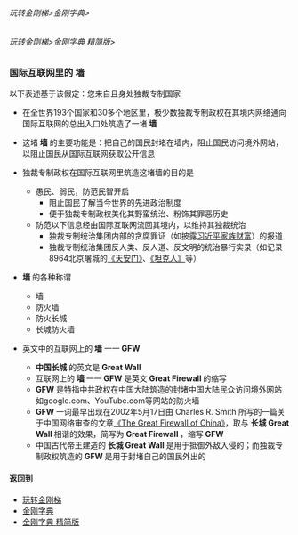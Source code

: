 ###### 玩转金刚梯>金刚字典>
###### 玩转金刚梯>金刚字典 精简版>
### 国际互联网里的 墙
以下表述基于该假定：您来自且身处独裁专制国家
  - 在全世界193个国家和30多个地区里，极少数独裁专制政权在其境内网络通向国际互联网的总出入口处筑造了一堵<Strong> 墙 </Strong>
  - 这堵<Strong> 墙 </Strong>的主要功能是：把自己的国民封堵在墙内，阻止国民访问境外网站，以阻止国民从国际互联网获取公开信息
  - 独裁专制政权在国际互联网里筑造这堵墙的目的是
    - 愚民、弱民，防范民智开启
      - 阻止国民了解当今世界的先进政治制度
      - 便于独裁专制政权美化其野蛮统治、粉饰其罪恶历史
    - 防范以下信息经由国际互联网流回其境内，以维持其独裁统治
      - 独裁专制统治集团内部的贪腐罪证（如披露[习近平家族财富](https://youtu.be/s__XuLalzy4)）的报道
      - 独裁专制统治集团反人类、反人道、反文明的统治暴行实录（如记录8964北京屠城的[《天安门》](https://youtu.be/uyauJ34d2K0)、[《坦克人》](https://youtu.be/fHMZmthg-Vk)等）
- <Strong>墙 </Strong>的各种称谓
  - 墙
  - 防火墙
  - 防火长城
  - 长城防火墙

- 英文中的互联网上的<Strong> 墙 </Strong>一一<Strong> GFW </Strong>
  - <Strong> 中国长城 </Strong>的英文是<Strong> Great Wall </Strong>
  - 互联网上的<Strong> 墙 </Strong>一一<Strong> GFW </Strong>是英文<Strong> Great Firewall </Strong>的缩写
  - <Strong> GFW </Strong>是特指中共政权在中国大陆筑造的封堵中国大陆民众访问境外网站如google.com、YouTube.com等网站的防火墙
  - <Strong> GFW </Strong>一词最早出现在2002年5月17日由 Charles R. Smith 所写的一篇关于中国网络审查的文章[《The Great Firewall of China》](https://zh.m.wikipedia.org/wiki/%E9%98%B2%E7%81%AB%E9%95%BF%E5%9F%8E)，取与 <Strong> 长城 Great Wall </Strong>相谐的效果，简写为<Strong> Great Firewall </Strong>，缩写<Strong> GFW </Strong>
  - 中国古代帝王建造的<Strong> 长城 Great Wall </Strong>是用于抵御外敌入侵的；而独裁专制政权筑造的<Strong> GFW </Strong>是用于封堵自己的国民外出的

#### 返回到
- [玩转金刚梯](https://github.com/a2zitpro/web/blob/master/LadderFree/A.md)
- [金刚字典](https://github.com/a2zitpro/web/blob/master/LadderFree/kkDictionary/KKDictionary.md)
- [金刚字典 精简版](https://github.com/a2zitpro/web/blob/master/LadderFree/kkDictionary/KKDictionaryShortVersion.md)
